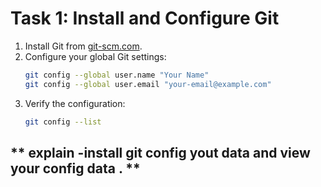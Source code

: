 # **Task 1: Install and Configure Git**
1. Install Git from [git-scm.com](https://git-scm.com/).  
2. Configure your global Git settings:  
   ```bash
   git config --global user.name "Your Name"
   git config --global user.email "your-email@example.com"
   ```
3. Verify the configuration:  
   ```bash
   git config --list
   ```

 ##  ** explain -install git config yout data and view your config data . **
